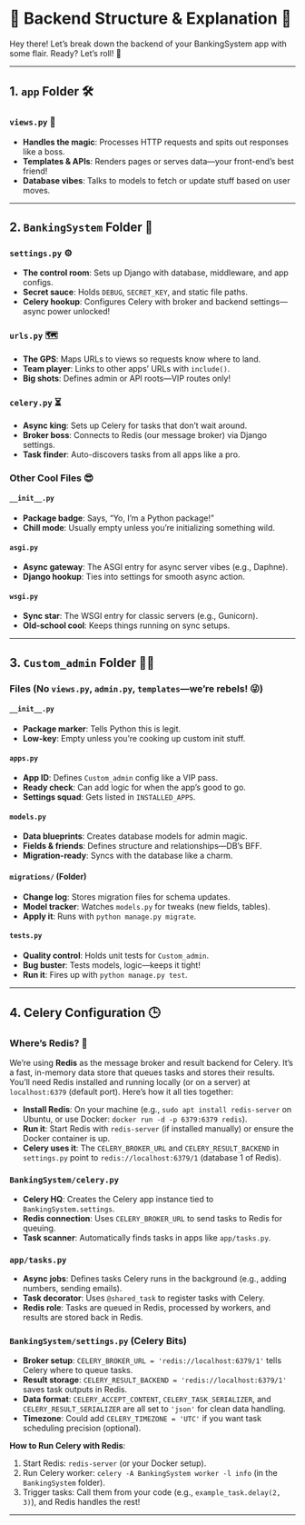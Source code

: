 # 🌟 Backend Structure & Explanation 🌟

Hey there! Let’s break down the backend of your BankingSystem app with some flair. Ready? Let’s roll! 🚀

---

## 1. `app` Folder 🛠️
### `views.py` 👀
- **Handles the magic**: Processes HTTP requests and spits out responses like a boss.  
- **Templates & APIs**: Renders pages or serves data—your front-end’s best friend!  
- **Database vibes**: Talks to models to fetch or update stuff based on user moves.  

---

## 2. `BankingSystem` Folder 🏦
### `settings.py` ⚙️
- **The control room**: Sets up Django with database, middleware, and app configs.  
- **Secret sauce**: Holds `DEBUG`, `SECRET_KEY`, and static file paths.  
- **Celery hookup**: Configures Celery with broker and backend settings—async power unlocked!  

### `urls.py` 🗺️
- **The GPS**: Maps URLs to views so requests know where to land.  
- **Team player**: Links to other apps’ URLs with `include()`.  
- **Big shots**: Defines admin or API roots—VIP routes only!  

### `celery.py` ⏳
- **Async king**: Sets up Celery for tasks that don’t wait around.  
- **Broker boss**: Connects to Redis (our message broker) via Django settings.  
- **Task finder**: Auto-discovers tasks from all apps like a pro.  

### Other Cool Files 😎
#### `__init__.py`
- **Package badge**: Says, “Yo, I’m a Python package!”  
- **Chill mode**: Usually empty unless you’re initializing something wild.  

#### `asgi.py`
- **Async gateway**: The ASGI entry for async server vibes (e.g., Daphne).  
- **Django hookup**: Ties into settings for smooth async action.  

#### `wsgi.py`
- **Sync star**: The WSGI entry for classic servers (e.g., Gunicorn).  
- **Old-school cool**: Keeps things running on sync setups.  

---

## 3. `Custom_admin` Folder 🧑‍💼
### Files (No `views.py`, `admin.py`, `templates`—we’re rebels! 😜)
#### `__init__.py`
- **Package marker**: Tells Python this is legit.  
- **Low-key**: Empty unless you’re cooking up custom init stuff.  

#### `apps.py`
- **App ID**: Defines `Custom_admin` config like a VIP pass.  
- **Ready check**: Can add logic for when the app’s good to go.  
- **Settings squad**: Gets listed in `INSTALLED_APPS`.  

#### `models.py`
- **Data blueprints**: Creates database models for admin magic.  
- **Fields & friends**: Defines structure and relationships—DB’s BFF.  
- **Migration-ready**: Syncs with the database like a charm.  

#### `migrations/` (Folder)
- **Change log**: Stores migration files for schema updates.  
- **Model tracker**: Watches `models.py` for tweaks (new fields, tables).  
- **Apply it**: Runs with `python manage.py migrate`.  

#### `tests.py`
- **Quality control**: Holds unit tests for `Custom_admin`.  
- **Bug buster**: Tests models, logic—keeps it tight!  
- **Run it**: Fires up with `python manage.py test`.  

---

## 4. Celery Configuration 🕒
### Where’s Redis? 🧐
We’re using **Redis** as the message broker and result backend for Celery. It’s a fast, in-memory data store that queues tasks and stores their results. You’ll need Redis installed and running locally (or on a server) at `localhost:6379` (default port). Here’s how it all ties together:

- **Install Redis**: On your machine (e.g., `sudo apt install redis-server` on Ubuntu, or use Docker: `docker run -d -p 6379:6379 redis`).  
- **Run it**: Start Redis with `redis-server` (if installed manually) or ensure the Docker container is up.  
- **Celery uses it**: The `CELERY_BROKER_URL` and `CELERY_RESULT_BACKEND` in `settings.py` point to `redis://localhost:6379/1` (database 1 of Redis).  

### `BankingSystem/celery.py`
- **Celery HQ**: Creates the Celery app instance tied to `BankingSystem.settings`.  
- **Redis connection**: Uses `CELERY_BROKER_URL` to send tasks to Redis for queuing.  
- **Task scanner**: Automatically finds tasks in apps like `app/tasks.py`.  

### `app/tasks.py`
- **Async jobs**: Defines tasks Celery runs in the background (e.g., adding numbers, sending emails).  
- **Task decorator**: Uses `@shared_task` to register tasks with Celery.  
- **Redis role**: Tasks are queued in Redis, processed by workers, and results are stored back in Redis.  

### `BankingSystem/settings.py` (Celery Bits)
- **Broker setup**: `CELERY_BROKER_URL = 'redis://localhost:6379/1'` tells Celery where to queue tasks.  
- **Result storage**: `CELERY_RESULT_BACKEND = 'redis://localhost:6379/1'` saves task outputs in Redis.  
- **Data format**: `CELERY_ACCEPT_CONTENT`, `CELERY_TASK_SERIALIZER`, and `CELERY_RESULT_SERIALIZER` are all set to `'json'` for clean data handling.  
- **Timezone**: Could add `CELERY_TIMEZONE = 'UTC'` if you want task scheduling precision (optional).  

**How to Run Celery with Redis**:  
1. Start Redis: `redis-server` (or your Docker setup).  
2. Run Celery worker: `celery -A BankingSystem worker -l info` (in the `BankingSystem` folder).  
3. Trigger tasks: Call them from your code (e.g., `example_task.delay(2, 3)`), and Redis handles the rest!  

---
